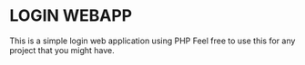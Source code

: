 # LOGIN WEBAPP
This is a simple login web application using PHP
Feel free to use this for any project that you might have.
